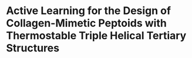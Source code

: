 # Active Learning for the Design of Collagen-Mimetic Peptoids with Thermostable Triple Helical Tertiary Structures
